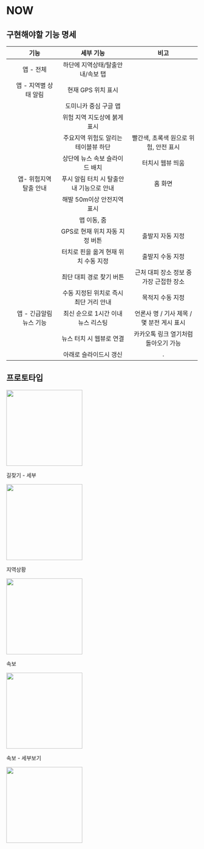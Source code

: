 # NOW

## 구현해야할 기능 명세

|      |      기능       |          세부 기능          |             비고             |
| :--: | :-----------: | :---------------------: | :------------------------: |
|      |    앱 - 전체     |   하단에 지역상태/탈출안내/속보 탭    |                            |
|      | 앱 - 지역별 상태 알림 |      현재 GPS 위치 표시       |                            |
|      |               |      도미니카 중심 구글 맵       |                            |
|      |               |    위험 지역 지도상에 붉게 표시     |                            |
|      |               |  주요지역 위험도 알리는 테이블뷰 하단   |   빨간색, 초록색 원으로 위험, 안전 표시   |
|      |               |    상단에 뉴스 속보 슬라이드 배치    |         터치시 웹뷰 띄움          |
|      | 앱- 위험지역 탈출 안내 | 푸시 알림 터치 시 탈출안내 기능으로 안내 |            홈 화면            |
|      |               |    해발 50m이상 안전지역 표시     |                            |
|      |               |         맵 이동, 줌         |                            |
|      |               |   GPS로 현재 위치 자동 지정 버튼   |         출발지 자동 지정          |
|      |               |  터치로 핀을 옮겨 현재 위치 수동 지정  |         출발지 수동 지정          |
|      |               |     최단 대피 경로 찾기 버튼      |  근처 대피 장소 정보 중 가장 근접한 장소   |
|      |               | 수동 지정된 위치로 즉시 최단 거리 안내  |         목적지 수동 지정          |
|      | 앱 - 긴급알림뉴스 기능 |  최신 순으로 1시간 이내 뉴스 리스팅   | 언론사 명 / 기사 제목 / 몇 분전 게시 표시 |
|      |               |     뉴스 터치 시 웹뷰로 연결      |    카카오톡 링크 열기처럼 돌아오기 가능    |
|      |               |      아래로 슬라이드시 갱신       |             .              |



## 프로토타입

<img src = "/Users/minjae/git/NOW/ScreenShoot/길찾기.png" width = "200">

길찾기 - 세부

<img src = "/Users/minjae/git/NOW/ScreenShoot/길찾기(세부).png" width = "200">

지역상황

<img src = "/Users/minjae/git/NOW/ScreenShoot/지역상황.png" width = "200">


속보

<img src = "/Users/minjae/git/NOW/ScreenShoot/속보.png" width = "200">

속보 - 세부보기

<img src = "/Users/minjae/git/NOW/ScreenShoot/속보(세부보기).png" width = "200">
